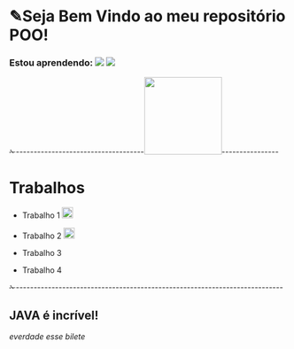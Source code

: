 
# ✎Seja Bem Vindo ao meu repositório POO!
### Estou aprendendo: [![]( 	https://img.shields.io/badge/C-00599C?style=for-the-badge&logo=c&logoColor=white)]() [![]( 	https://img.shields.io/badge/Java-ED8B00?style=for-the-badge&logo=openjdk&logoColor=white)]()

✁------------------------------------<img src= "https://github.com/Gustavpng/POO/assets/170248110/63015030-3a03-49f9-8a72-df2fdb175214" width = "140px" />----------------

# Trabalhos
 - Trabalho 1   <img src="https://github.com/Gustavpng/POO/assets/170248110/5bb1c020-b413-43e9-bab7-2bb6056f2563" width = "20px" />

- Trabalho 2   <img src="https://github.com/Gustavpng/POO/assets/170248110/5bb1c020-b413-43e9-bab7-2bb6056f2563" width = "20px" />

 - Trabalho 3   

- Trabalho 4
  
✁---------------------------------------------------------------------------

  ## JAVA é incrível!
*everdade esse bilete*

